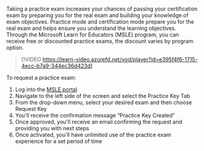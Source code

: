 Taking a practice exam increases your chances of passing your certification exam by preparing you for the real exam and building your knowledge of exam objectives. Practice mode and certification mode prepare you for the real exam and helps ensure you understand the learning objectives. Through the Microsoft Learn for Educators (MSLE) program, you can receive free or discounted practice exams, the discount varies by program option. 

> [!VIDEO https://learn-video.azurefd.net/vod/player?id=e395f4f6-1715-4ecc-b7a9-344ec36d423d]

To request a practice exam: 

1. Log into the [MSLE portal](https://aka.ms/MSLEPort)
2. Navigate to the left side of the screen and select the Practice Key Tab 
3. From the drop-down menu, select your desired exam and then choose Request Key 
4. You'll receive the confirmation message “Practice Key Created” 
5. Once approved, you'll receive an email confirming the request and providing you with next steps 
6. Once activated, you'll have unlimited use of the practice exam experience for a set period of time 
